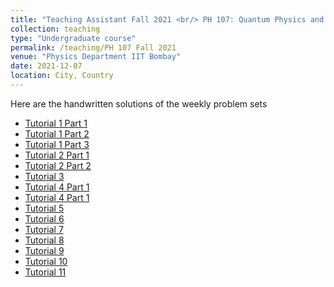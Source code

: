 ```yaml
---
title: "Teaching Assistant Fall 2021 <br/> PH 107: Quantum Physics and Application"
collection: teaching
type: "Undergraduate course"
permalink: /teaching/PH 107 Fall 2021
venue: "Physics Department IIT Bombay"
date: 2021-12-07
location: City, Country
---
```



Here are the handwritten solutions of the weekly problem sets <br/>
  - [Tutorial 1 Part 1](http://prakharbansal16.github.io/Tutorials/PH107/BB%20Radiation-%20Tutorial%201%20Solutions.pdf)<br/>
  - [Tutorial 1 Part 2](http://prakharbansal16.github.io/Tutorials/PH107/Compton-Tutorial%201%20Solutions.pdf)<br/>
  - [Tutorial 1 Part 3](http://prakharbansal16.github.io/Tutorials/PH107/Photoelectric%20Effect-Tutorial%201%20Solution.pdf)<br/>
  - [Tutorial 2 Part 1](http://prakharbansal16.github.io/Tutorials/PH107/Tutorial%202%20-%20Part%201%20Solution.pdf																									)<br/>
  - [Tutorial 2 Part 2](http://prakharbansal16.github.io/Tutorials/PH107/Tutorial%202%20-%20Part%202%20Solution.pdf																									)<br/>
  - [Tutorial 3](http://prakharbansal16.github.io/Tutorials/PH107/Tutorial-3%20Solution.pdf																									)<br/>	
- [Tutorial 4 Part 1](http://prakharbansal16.github.io/Tutorials/PH107/Tutorial%204%20Solutions%20Fourier%20Transform.pdf																									)<br/>
- [Tutorial 4 Part 1](http://prakharbansal16.github.io/Tutorials/PH107/Tutorial-4%20Solution%20HUP.pdf																									                                                                                                                                                                                 )<br/>	
- [Tutorial 5](http://prakharbansal16.github.io/Tutorials/PH107/Tutorial%205%20Solution.pdf																									)<br/>
- [Tutorial 6](http://prakharbansal16.github.io/Tutorials/PH107/Tutorial-6%20Solution.pdf																									)<br/>
- [Tutorial 7](http://prakharbansal16.github.io/Tutorials/PH107/Tutorial-7%20Solution.pdf																									)<br/>	
- [Tutorial 8](http://prakharbansal16.github.io/Tutorials/PH107/Tutorial-8%20Solution.pdf																									)<br/>	
- [Tutorial 9](http://prakharbansal16.github.io/Tutorials/PH107/Tutorial-9%20Solution.pdf																									)<br/>	
- [Tutorial 10](http://prakharbansal16.github.io/Tutorials/PH107/Tutorial-10%20Solution.pdf																									)<br/>	
- [Tutorial 11](http://prakharbansal16.github.io/Tutorials/PH107/Tutorial-11%20Solution.pdf                                                                                                                                                                                                        )<br/>		
